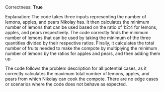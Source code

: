 Correctness: **True**

Explanation: 
The code takes three inputs representing the number of lemons, apples, and pears Nikolay has. It then calculates the minimum number of lemons that can be used based on the ratio of 1:2:4 for lemons, apples, and pears respectively. The code correctly finds the minimum number of lemons that can be used by taking the minimum of the three quantities divided by their respective ratios. Finally, it calculates the total number of fruits needed to make the compote by multiplying the minimum number of lemons by the ratios for apples and pears, and then adding them up. 

The code follows the problem description for all potential cases, as it correctly calculates the maximum total number of lemons, apples, and pears from which Nikolay can cook the compote. There are no edge cases or scenarios where the code does not behave as expected.